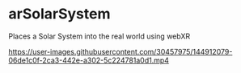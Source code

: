 # arSolarSystem
Places a Solar System into the real world using webXR






https://user-images.githubusercontent.com/30457975/144912079-06de1c0f-2ca3-442e-a302-5c224781a0d1.mp4


